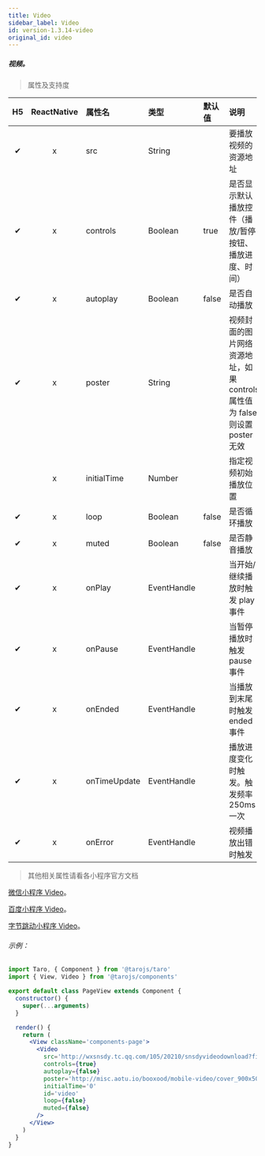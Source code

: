```yaml
---
title: Video
sidebar_label: Video
id: version-1.3.14-video
original_id: video
---
```


##### 视频。

> 属性及支持度

| H5 | ReactNative| 属性名 | 类型 | 默认值 | 说明 |
| :-: | :-: | :- | :- | :- | :- |
| ✔ | x | src            | String      |        | 要播放视频的资源地址                                         |
| ✔ | x | controls       | Boolean     | true   | 是否显示默认播放控件（播放/暂停按钮、播放进度、时间）        |
| ✔ | x | autoplay       | Boolean     | false  | 是否自动播放                                                 |
| ✔ | x | poster         | String      |        | 视频封面的图片网络资源地址，如果 controls 属性值为 false 则设置 poster 无效 |
|   | x | initialTime   | Number      |        | 指定视频初始播放位置                                         |
| ✔ | x | loop           | Boolean     | false  | 是否循环播放                                                 |
| ✔ | x | muted          | Boolean     | false  | 是否静音播放                                                 |
| ✔ | x | onPlay       | EventHandle |        | 当开始/继续播放时触发 play 事件                                |
| ✔ | x | onPause      | EventHandle |        | 当暂停播放时触发 pause 事件                                  |
| ✔ | x | onEnded      | EventHandle |        | 当播放到末尾时触发 ended 事件                                |
| ✔ | x | onTimeUpdate | EventHandle |        | 播放进度变化时触发。触发频率 250ms 一次 |
| ✔ | x | onError      | EventHandle |        | 视频播放出错时触发                                           |


>其他相关属性请看各小程序官方文档

[微信小程序 Video](https://developers.weixin.qq.com/miniprogram/dev/component/video.html)。

[百度小程序 Video](https://smartprogram.baidu.com/docs/develop/component/media/#video)。

[字节跳动小程序 Video](https://developer.toutiao.com/docs/comp/video.html)。


###### 示例：
```jsx
import Taro, { Component } from '@tarojs/taro'
import { View, Video } from '@tarojs/components'

export default class PageView extends Component {
  constructor() {
    super(...arguments)
  }

  render() {
    return (
      <View className='components-page'>
        <Video
          src='http://wxsnsdy.tc.qq.com/105/20210/snsdyvideodownload?filekey=30280201010421301f0201690402534804102ca905ce620b1241b726bc41dcff44e00204012882540400&bizid=1023&hy=SH&fileparam=302c020101042530230204136ffd93020457e3c4ff02024ef202031e8d7f02030f42400204045a320a0201000400'
          controls={true}
          autoplay={false}
          poster='http://misc.aotu.io/booxood/mobile-video/cover_900x500.jpg'
          initialTime='0'
          id='video'
          loop={false}
          muted={false}
        />
      </View>
    )
  }
}
```
